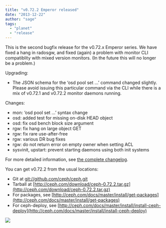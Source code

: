 ```yaml
---
title: "v0.72.2 Emperor released"
date: "2013-12-22"
author: "sage"
tags: 
  - "planet"
  - "release"
---
```


This is the second bugfix release for the v0.72.x Emperor series. We have fixed a hang in radosgw, and fixed (again) a problem with monitor CLI compatiblity with mixed version monitors. (In the future this will no longer be a problem.)

Upgrading:

- The JSON schema for the ‘osd pool set …’ command changed slightly. Please avoid issuing this particular command via the CLI while there is a mix of v0.72.1 and v0.72.2 monitor daemons running.

Changes:

- mon: ‘osd pool set …’ syntax change
- osd: added test for missing on-disk HEAD object
- osd: fix osd bench block size argument
- rgw: fix hang on large object GET
- rgw: fix rare use-after-free
- rgw: various DR bug fixes
- rgw: do not return error on empty owner when setting ACL
- sysvinit, upstart: prevent starting daemons using both init systems

For more detailed information, see [the complete changelog](http://ceph.com/docs/master/_downloads/v0.72.2.txt).

You can get v0.72.2 from the usual locations:

- Git at [git://github.com/ceph/ceph.git](http://github.com/ceph/ceph)
- Tarball at [http://ceph.com/download/ceph-0.72.2.tar.gz](http://ceph.com/download/ceph-0.72.2.tar.gz)
- For packages, see [http://ceph.com/docs/master/install/get-packages](http://ceph.com/docs/master/install/get-packages)
- For ceph-deploy, see [http://ceph.com/docs/master/install/install-ceph-deploy](http://ceph.com/docs/master/install/install-ceph-deploy)

![](http://track.hubspot.com/__ptq.gif?a=268973&k=14&bu=http://ceph.com&r=http://ceph.com/releases/v0-72-2-emperor-released/&bvt=rss&p=wordpress)
